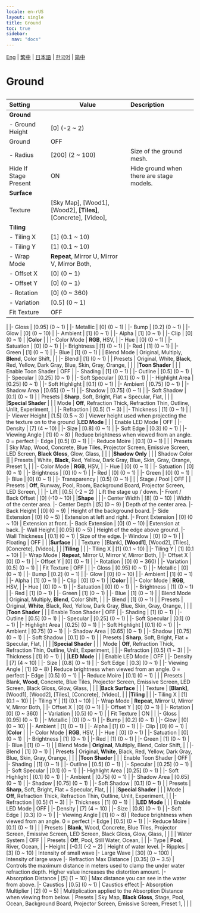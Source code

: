```yaml
---
locale: en-rUS
layout: single
title: Ground
toc: true
sidebar:
  nav: "docs"
---
```

[Eng](/dancexr/menu/2025.4/scene/ground) | [繁中](/tw/dancexr/menu/2025.4/scene/ground) | [日本語](/jp/dancexr/menu/2025.4/scene/ground) | [한국어](/kr/dancexr/menu/2025.4/scene/ground) | [简中](/zh/dancexr/menu/2025.4/scene/ground)

# Ground

## 

| Setting | Value | Description |
| :--- | --- | :--- |
|**Ground** | | 
|- Ground Height | [0] (-2 ~ 2) | 
| Ground | OFF | 
|- Radius | [200] (2 ~ 100) | Size of the ground mesh.
| Hide If Stage Present | ON | Hide ground when there are stage models.
|**Surface** | | 
| Texture | [Sky Map], [Wood1], [Wood2], **[Tiles]**, [Concrete], [Video],  |  |
|**Tiling** | | 
|- Tiling X | [1] (0.1 ~ 10) | 
|- Tiling Y | [1] (0.1 ~ 10) | 
|- Wrap Mode | **Repeat**, Mirror U, Mirror V, Mirror Both,  | 
|- Offset X | [0] (0 ~ 1) | 
|- Offset Y | [0] (0 ~ 1) | 
|- Rotation | [0] (0 ~ 360) | 
|- Variation | [0.5] (0 ~ 1) | 
| Fit Texture | OFF | 
|
|- Gloss | [0.95] (0 ~ 1) | 
|- Metallic | [0] (0 ~ 1) | 
|- Bump | [0.2] (0 ~ 1) | 
|- Glow | [0] (0 ~ 10) | 
|- Ambient | [1] (0 ~ 1) | 
|- Alpha | [1] (0 ~ 1) | 
|- Clip | [0] (0 ~ 1) | 
|**Color** | | 
|- Color Mode | **RGB**, HSV,  | 
|- Hue | [0] (0 ~ 1) | 
|- Satuation | [0] (0 ~ 1) | 
|- Brightness | [1] (0 ~ 1) | 
|- Red | [1] (0 ~ 1) | 
|- Green | [1] (0 ~ 1) | 
|- Blue | [1] (0 ~ 1) | 
| Blend Mode | Original, Multiply, **Blend**, Color Shift,  |  |
|- Blend | [1] (0 ~ 1) | 
| Presets | Original, White, **Black**, Red, Yellow, Dark Gray, Blue, Skin, Gray, Orange,  |  |
|
|**Toon Shader** | | 
| Enable Toon Shader | OFF | 
|- Shading | [1] (0 ~ 1) | 
|- Outline | [0.5] (0 ~ 1) | 
|- Specular | [0.25] (0 ~ 1) | 
|- Soft Specular | [0.1] (0 ~ 1) | 
|- Highlight Area | [0.25] (0 ~ 1) | 
|- Soft Highlight | [0.1] (0 ~ 1) | 
|- Ambient | [0.75] (0 ~ 1) | 
|- Shadow Area | [0.65] (0 ~ 1) | 
|- Shadow | [0.75] (0 ~ 1) | 
|- Soft Shadow | [0.1] (0 ~ 1) | 
| Presets | **Sharp**, Soft, Bright, Flat + Specular, Flat,  |  |
|
|**Special Shader** | | 
| Mode | **Off**, Refraction Thick, Refraction Thin, Outline, Unlit, Experiment,  |  |
|- Refraction | [0.5] (1 ~ 3) | 
|- Thickness | [1] (0 ~ 1) | 
|
|- Viewer Height | [1.5] (0.5 ~ 3) | Viewer height used when projecting the the texture on to the ground
|**LED Mode** | | 
| Enable LED Mode | OFF | 
|- Density | [7] (4 ~ 10) | 
|- Size | [0.8] (0 ~ 1) | 
|- Soft Edge | [0.3] (0 ~ 1) | 
|- Viewing Angle | [1] (0 ~ 8) | Reduce brightness when viewed from an angle. 0 = perfect
|- Edge | [0.5] (0 ~ 1) | 
|- Reduce Moire | [0.1] (0 ~ 1) | 
|
| Presets | Sky Map, Wood, Concrete, Blue Tiles, Projector Screen, Emissive Screen, LED Screen, **Black Gloss**, Glow, Glass,  |  |
|
|**Shadow Only** | | 
| Shadow Color || 
| Presets | White, **Black**, Red, Yellow, Dark Gray, Blue, Skin, Gray, Orange, Preset 1,  |  |
|- Color Mode | **RGB**, HSV,  | 
|- Hue | [0] (0 ~ 1) | 
|- Satuation | [0] (0 ~ 1) | 
|- Brightness | [0] (0 ~ 1) | 
|- Red | [0] (0 ~ 1) | 
|- Green | [0] (0 ~ 1) | 
|- Blue | [0] (0 ~ 1) | 
|- Transparency | [0.5] (0 ~ 1) | 
|
| Stage / Pool | OFF | 
| Presets | **Off**, Runway, Pool, Room, Background Board, Projector Screen, LED Screen,  |  |
|- Lift | [0.5] (-2 ~ 2) | Lift the stage up / down.
|- Front / Back Offset | [0] (-10 ~ 10) | 
|**Shape** | | 
|- Center Width | [8] (0 ~ 10) | Width of the center area.
|- Center Depth | [5] (0 ~ 9) | Depth of the center area.
|- Back Height | [0] (0 ~ 9) | Height of the background board.
|- Side Extension | [0] (0 ~ 5) | Extension at left and right.
|- Front Extension | [0] (0 ~ 10) | Extension at front.
|- Back Extension | [0] (0 ~ 10) | Extension at back.
|- Wall Height | [0.05] (0 ~ 5) | Height of the edge above ground.
|- Wall Thickness | [0.1] (0 ~ 1) | Size of the edge.
|- Window | [0] (0 ~ 1) | 
| Floating | OFF | 
|
|**Surface** | | 
| Texture | [Blank], **[Wood1]**, [Wood2], [Tiles], [Concrete], [Video],  |  |
|**Tiling** | | 
|- Tiling X | [1] (0.1 ~ 10) | 
|- Tiling Y | [1] (0.1 ~ 10) | 
|- Wrap Mode | **Repeat**, Mirror U, Mirror V, Mirror Both,  | 
|- Offset X | [0] (0 ~ 1) | 
|- Offset Y | [0] (0 ~ 1) | 
|- Rotation | [0] (0 ~ 360) | 
|- Variation | [0.5] (0 ~ 1) | 
| Fit Texture | OFF | 
|
|- Gloss | [0.95] (0 ~ 1) | 
|- Metallic | [0] (0 ~ 1) | 
|- Bump | [0.2] (0 ~ 1) | 
|- Glow | [0] (0 ~ 10) | 
|- Ambient | [1] (0 ~ 1) | 
|- Alpha | [1] (0 ~ 1) | 
|- Clip | [0] (0 ~ 1) | 
|**Color** | | 
|- Color Mode | **RGB**, HSV,  | 
|- Hue | [0] (0 ~ 1) | 
|- Satuation | [0] (0 ~ 1) | 
|- Brightness | [1] (0 ~ 1) | 
|- Red | [1] (0 ~ 1) | 
|- Green | [1] (0 ~ 1) | 
|- Blue | [1] (0 ~ 1) | 
| Blend Mode | Original, Multiply, **Blend**, Color Shift,  |  |
|- Blend | [1] (0 ~ 1) | 
| Presets | Original, **White**, Black, Red, Yellow, Dark Gray, Blue, Skin, Gray, Orange,  |  |
|
|**Toon Shader** | | 
| Enable Toon Shader | OFF | 
|- Shading | [1] (0 ~ 1) | 
|- Outline | [0.5] (0 ~ 1) | 
|- Specular | [0.25] (0 ~ 1) | 
|- Soft Specular | [0.1] (0 ~ 1) | 
|- Highlight Area | [0.25] (0 ~ 1) | 
|- Soft Highlight | [0.1] (0 ~ 1) | 
|- Ambient | [0.75] (0 ~ 1) | 
|- Shadow Area | [0.65] (0 ~ 1) | 
|- Shadow | [0.75] (0 ~ 1) | 
|- Soft Shadow | [0.1] (0 ~ 1) | 
| Presets | **Sharp**, Soft, Bright, Flat + Specular, Flat,  |  |
|
|**Special Shader** | | 
| Mode | **Off**, Refraction Thick, Refraction Thin, Outline, Unlit, Experiment,  |  |
|- Refraction | [0.5] (1 ~ 3) | 
|- Thickness | [1] (0 ~ 1) | 
|
|**LED Mode** | | 
| Enable LED Mode | OFF | 
|- Density | [7] (4 ~ 10) | 
|- Size | [0.8] (0 ~ 1) | 
|- Soft Edge | [0.3] (0 ~ 1) | 
|- Viewing Angle | [1] (0 ~ 8) | Reduce brightness when viewed from an angle. 0 = perfect
|- Edge | [0.5] (0 ~ 1) | 
|- Reduce Moire | [0.1] (0 ~ 1) | 
|
| Presets | Blank, **Wood**, Concrete, Blue Tiles, Projector Screen, Emissive Screen, LED Screen, Black Gloss, Glow, Glass,  |  |
|
|**Back Surface** | | 
| Texture | **[Blank]**, [Wood1], [Wood2], [Tiles], [Concrete], [Video],  |  |
|**Tiling** | | 
|- Tiling X | [1] (0.1 ~ 10) | 
|- Tiling Y | [1] (0.1 ~ 10) | 
|- Wrap Mode | **Repeat**, Mirror U, Mirror V, Mirror Both,  | 
|- Offset X | [0] (0 ~ 1) | 
|- Offset Y | [0] (0 ~ 1) | 
|- Rotation | [0] (0 ~ 360) | 
|- Variation | [0.5] (0 ~ 1) | 
| Fit Texture | ON | 
|
|- Gloss | [0.95] (0 ~ 1) | 
|- Metallic | [0] (0 ~ 1) | 
|- Bump | [0.2] (0 ~ 1) | 
|- Glow | [0] (0 ~ 10) | 
|- Ambient | [1] (0 ~ 1) | 
|- Alpha | [1] (0 ~ 1) | 
|- Clip | [0] (0 ~ 1) | 
|**Color** | | 
|- Color Mode | **RGB**, HSV,  | 
|- Hue | [0] (0 ~ 1) | 
|- Satuation | [0] (0 ~ 1) | 
|- Brightness | [1] (0 ~ 1) | 
|- Red | [1] (0 ~ 1) | 
|- Green | [1] (0 ~ 1) | 
|- Blue | [1] (0 ~ 1) | 
| Blend Mode | **Original**, Multiply, Blend, Color Shift,  |  |
|- Blend | [1] (0 ~ 1) | 
| Presets | Original, **White**, Black, Red, Yellow, Dark Gray, Blue, Skin, Gray, Orange,  |  |
|
|**Toon Shader** | | 
| Enable Toon Shader | OFF | 
|- Shading | [1] (0 ~ 1) | 
|- Outline | [0.5] (0 ~ 1) | 
|- Specular | [0.25] (0 ~ 1) | 
|- Soft Specular | [0.1] (0 ~ 1) | 
|- Highlight Area | [0.25] (0 ~ 1) | 
|- Soft Highlight | [0.1] (0 ~ 1) | 
|- Ambient | [0.75] (0 ~ 1) | 
|- Shadow Area | [0.65] (0 ~ 1) | 
|- Shadow | [0.75] (0 ~ 1) | 
|- Soft Shadow | [0.1] (0 ~ 1) | 
| Presets | **Sharp**, Soft, Bright, Flat + Specular, Flat,  |  |
|
|**Special Shader** | | 
| Mode | **Off**, Refraction Thick, Refraction Thin, Outline, Unlit, Experiment,  |  |
|- Refraction | [0.5] (1 ~ 3) | 
|- Thickness | [1] (0 ~ 1) | 
|
|**LED Mode** | | 
| Enable LED Mode | OFF | 
|- Density | [7] (4 ~ 10) | 
|- Size | [0.8] (0 ~ 1) | 
|- Soft Edge | [0.3] (0 ~ 1) | 
|- Viewing Angle | [1] (0 ~ 8) | Reduce brightness when viewed from an angle. 0 = perfect
|- Edge | [0.5] (0 ~ 1) | 
|- Reduce Moire | [0.1] (0 ~ 1) | 
|
| Presets | **Blank**, Wood, Concrete, Blue Tiles, Projector Screen, Emissive Screen, LED Screen, Black Gloss, Glow, Glass,  |  |
|
| Water System | OFF | 
| Presets | **Off**, Pool, Still Water, Ocean,  |  |
|- Type | **Pool**, River, Ocean,  | 
|- Height | [-0.1] (-2 ~ 2) | Height of water level.
|- Ripples | [3] (0 ~ 10) | Intensity of small wave
|- Large Wave | [30] (0 ~ 100) | Intensity of large wave
|- Refraction Max Distance | [0.35] (0 ~ 3.5) | Controls the maximum distance in meters used to clamp the under water refraction depth. Higher value increases the distortion amount.
|- Absorption Distance | [5] (1 ~ 10) | Max distance you can see in the water from above.
|- Caustics | [0.5] (0 ~ 1) | Caustics effect
|- Absorption Multiplier | [2] (0 ~ 5) | Multiplication applied to the Absorption Distance when viewing from below.
| Presets | Sky Map, **Black Gloss**, Stage, Pool, Ocean, Background Board, Projector Screen, Emissive Screen, Preset 1,  |  |
|
